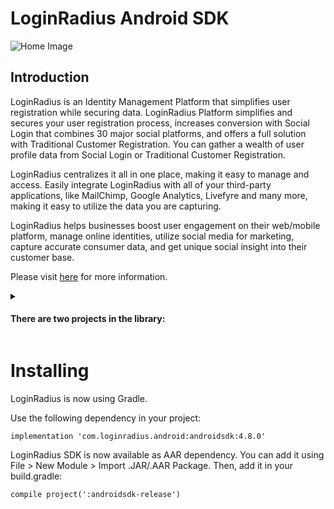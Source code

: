 # LoginRadius Android SDK
![Home Image](http://docs.lrcontent.com/resources/github/banner-1544x500.png)

## Introduction ##
LoginRadius is an Identity Management Platform that simplifies user registration while securing data. LoginRadius Platform simplifies and secures your user registration process, increases conversion with Social Login that combines 30 major social platforms, and offers a full solution with Traditional Customer Registration. You can gather a wealth of user profile data from Social Login or Traditional Customer Registration.

LoginRadius centralizes it all in one place, making it easy to manage and access. Easily integrate LoginRadius with all of your third-party applications, like MailChimp, Google Analytics, Livefyre and many more, making it easy to utilize the data you are capturing.

LoginRadius helps businesses boost user engagement on their web/mobile platform, manage online identities, utilize social media for marketing, capture accurate consumer data, and get unique social insight into their customer base.

Please visit [here](http://www.loginradius.com/) for more information.


<details>
    <summary><h4>There are two projects in the library:</h4></summary>
    <p>a. demo - This is the demo application.</p>
    <p>b. androidSDK -This is the LoginRadius SDK.</p>
</details>


# Installing

LoginRadius is now using Gradle.

Use the following dependency in your project:

```
implementation 'com.loginradius.android:androidsdk:4.8.0'

```

LoginRadius SDK is now available as AAR dependency. You can add it using File > New Module > Import .JAR/.AAR Package. Then, add it in your build.gradle:

```
compile project(':androidsdk-release')

```
